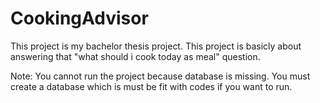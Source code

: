 # CookingAdvisor

This project is my bachelor thesis project. This project is basicly about answering that "what should i cook today as meal" question.

Note: You cannot run the project because database is missing. You must create a database which is must be fit with codes if you want to run.
